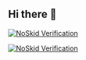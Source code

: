 ## Hi there 👋

[![NoSkid Verification](https://noskid.today/badge/100x30/?repo=syrupmold/syrupmold&cache=false)](https://noskid.today)

[![NoSkid Verification](https://noskid.today/badge/470x200/?repo=syrupmold/syrupmold&oname=true)](https://noskid.today)
